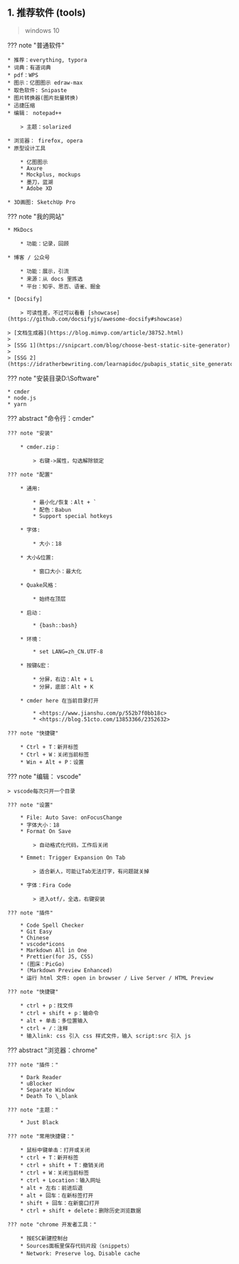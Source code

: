 ## 1. 推荐软件 (tools)

> windows 10


??? note "普通软件"

    * 推荐：everything, typora
    * 词典：有道词典
    * pdf：WPS
    * 图示：亿图图示 edraw-max
    * 取色软件: Snipaste
    * 图片转换器(图片批量转换)
    * 迅捷压缩
    * 编辑： notepad++

        > 主题：solarized

    * 浏览器： firefox, opera
    * 原型设计工具

        * 亿图图示
        * Axure
        * Mockplus, mockups
        * 墨刀，蓝湖
        * Adobe XD

    * 3D画图: SketchUp Pro

??? note "我的网站"

    * MkDocs 

        * 功能：记录，回顾

    * 博客 / 公众号

        * 功能：展示，引流
        * 来源：从 docs 里拣选
        * 平台：知乎、思否、语雀、掘金

    * [Docsify]

        > 可读性差，不过可以看看 [showcase](https://github.com/docsifyjs/awesome-docsify#showcase)

    > [文档生成器](https://blog.mimvp.com/article/38752.html)
    >
    > [SSG 1](https://snipcart.com/blog/choose-best-static-site-generator)
    >
    > [SSG 2](https://idratherbewriting.com/learnapidoc/pubapis_static_site_generators.html)

??? note "安装目录D:\Software"

    * cmder
    * node.js
    * yarn

??? abstract "命令行：cmder"

    ??? note "安装"

        * cmder.zip：

            > 右键->属性，勾选解除锁定       

    ??? note "配置"

        * 通用:

            * 最小化/恢复：Alt + `
            * 配色：Babun
            * Support special hotkeys                    

        * 字体:

            * 大小：18

        * 大小&位置:

            * 窗口大小：最大化

        * Quake风格：

            * 始终在顶层
    
        * 启动：

            * {bash::bash}

        * 环境：

            * set LANG=zh_CN.UTF-8

        * 按键&宏：

            * 分屏，右边：Alt + L
            * 分屏，底部：Alt + K

        * cmder here 在当前目录打开
        
            * <https://www.jianshu.com/p/552b7f0bb18c>
            * <https://blog.51cto.com/13853366/2352632>

    ??? note "快捷键"

        * Ctrl + T：新开标签
        * Ctrl + W：关闭当前标签
        * Win + Alt + P：设置

??? note "编辑： vscode"

    > vscode每次只开一个目录

    ??? note "设置"

        * File: Auto Save: onFocusChange
        * 字体大小：18
        * Format On Save

            > 自动格式化代码，工作后关闭

        * Emmet: Trigger Expansion On Tab

            > 适合新人，可能让Tab无法打字，有问题就关掉

        * 字体：Fira Code 

            > 进入otf/，全选，右键安装

    ??? note "插件"

        * Code Spell Checker
        * Git Easy
        * Chinese
        * vscode*icons
        * Markdown All in One
        * Prettier(for JS, CSS)
        * (图床：PicGo)
        * (Markdown Preview Enhanced)
        * 运行 html 文件: open in browser / Live Server / HTML Preview

    ??? note "快捷键"

        * ctrl + p：找文件
        * ctrl + shift + p：输命令
        * alt + 单击：多位置输入
        * ctrl + /：注释
        * 输入link: css 引入 css 样式文件，输入 script:src 引入 js


??? abstract "浏览器：chrome"

    ??? note "插件："

        * Dark Reader
        * uBlocker
        * Separate Window
        * Death To \_blank

    ??? note "主题："

        * Just Black

    ??? note "常用快捷键："

        * 鼠标中键单击：打开或关闭
        * ctrl + T：新开标签
        * ctrl + shift + T：撤销关闭
        * ctrl + W：关闭当前标签
        * ctrl + Location：输入网址
        * alt + 左右：前进后退
        * alt + 回车：在新标签打开
        * shift + 回车：在新窗口打开
        * ctrl + shift + delete：删除历史浏览数据

    ??? note "chrome 开发者工具："

        * 按ESC新建控制台
        * Sources面板里保存代码片段（snippets）
        * Network: Preserve log、Disable cache



